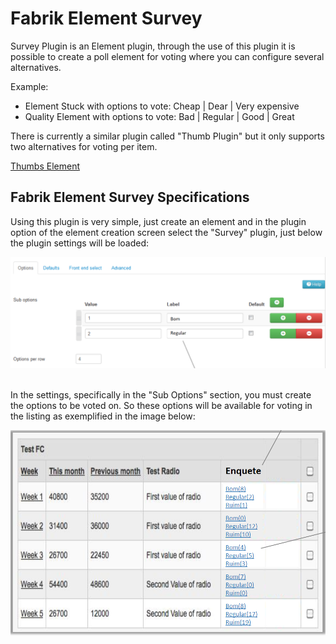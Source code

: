 # Fabrik Element Survey

<p>Survey Plugin is an Element plugin, through the use of this plugin it is possible to create a poll element for voting where you can configure several alternatives.</p>

<p>Example: </p>
<ul>
    <li> 
        Element Stuck with options to vote: Cheap | Dear | Very expensive
    </li>
    <li>
        Quality Element with options to vote: Bad | Regular | Good | Great
    </li>
</ul>

<p>There is currently a similar plugin called "Thumb Plugin" but it only supports two alternatives for voting per item.</p>

[Thumbs Element](http://fabrikar.com/forums/index.php?wiki/thumbs-element/)

## Fabrik Element Survey Specifications

<p>Using this plugin is very simple, just create an element and in the plugin option of the element creation screen select the "Survey" plugin, just below the plugin settings will be loaded: </p>

<div align="center">
  <img src="./.github/s1.png" />
</div>

<br />

<p>In the settings, specifically in the "Sub Options" section, you must create the options to be voted on. So these options will be available for voting in the listing as exemplified in the image below: </p>

<div align="center">
  <img src="./.github/s2.png" />
</div>
